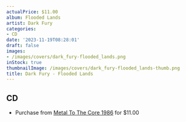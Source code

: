 ```yaml
---
actualPrice: $11.00
album: Flooded Lands
artist: Dark Fury
categories:
- CD
date: '2023-11-19T08:28:01'
draft: false
images:
- /images/covers/dark_fury-flooded_lands.png
inStock: true
thumbnailImage: /images/covers/dark_fury-flooded_lands-thumb.png
title: Dark Fury - Flooded Lands
---
```


## CD
* Purchase from [Metal To The Core 1986](https://metaltothecore1986.com/shop/dark-fury-flooded-lands-cd/) for $11.00

